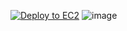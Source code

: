 [![Deploy to EC2](https://github.com/chltmdgh522/AutoMakeCardNews/actions/workflows/deploy.yml/badge.svg)](https://github.com/chltmdgh522/AutoMakeCardNews/actions/workflows/deploy.yml)
![image](https://github.com/chltmdgh522/AutoMakeCardNews/assets/74850409/241efd1c-cb91-4643-a105-eeda30c1c105)
